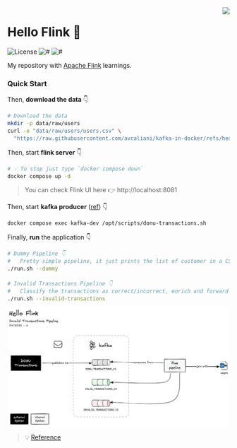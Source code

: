 <img src="https://flink.apache.org/img/logo/png/100/flink_squirrel_100_color.png" align="right" height="64px"/>

# Hello Flink 👋

![License](https://img.shields.io/github/license/avcaliani/hello-flink?logo=apache&color=lightseagreen)
![#](https://img.shields.io/badge/java-17-blue.svg)
![#](https://img.shields.io/badge/apache--flink-2.0.x-ff4757.svg)

My repository with [Apache Flink](https://flink.apache.org) learnings.

### Quick Start

Then, **download the data** 👇 

```bash
# Download the data 
mkdir -p data/raw/users
curl -o "data/raw/users/users.csv" \
  "https://raw.githubusercontent.com/avcaliani/kafka-in-docker/refs/heads/main/scripts/users.csv"
```

Then, start **flink server** 👇

```bash
# 💡 To stop just type `docker compose down`
docker compose up -d
```

> You can check Flink UI here 👉 http://localhost:8081

Then, start **kafka producer** ([ref](https://github.com/avcaliani/kafka-in-docker/tree/main/scripts)) 👇

```bash
docker compose exec kafka-dev /opt/scripts/donu-transactions.sh
```

Finally, **run** the application 👇

```bash
# Dummy Pipeline 👇
#   Pretty simple pipeline, it just prints the list of customer in a CSV file. 
./run.sh --dummy
  
# Invalid Transactions Pipeline 👇
#   Classify the transactions as correct/incorrect, enrich and forward them to another topic, check the diagram.
./run.sh --invalid-transactions
```

![diagram](.docs/invalid-txn-diagram.png)

> 💡 [Reference](https://nightlies.apache.org/flink/flink-docs-release-2.0/docs/try-flink/local_installation/)
